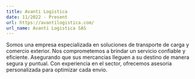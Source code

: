 ```yaml
---
title: Avanti Logistica
date: 11/2022 - Present
url: https://avantilogistica.com/
url_name: Avanti Logistica SAS
---
```


Somos una empresa especializada en soluciones de transporte de carga y comercio exterior. Nos comprometemos a brindar un servicio confiable y eficiente. Asegurando que sus mercancias lleguen a su destino de manera segura y puntual. Con experiencia en el sector, ofrecemos asesoria personalizada para optimizar cada envio.
